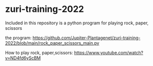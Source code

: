 # zuri-training-2022

Included in this repository is a python program for playing rock, paper, scissors

the program: https://github.com/Jupiter-Plantagenet/zuri-training-2022/blob/main/rock_paper_scissors_main.py

How to play rock, paper,scissors: https://www.youtube.com/watch?v=ND4fd6yScBM
